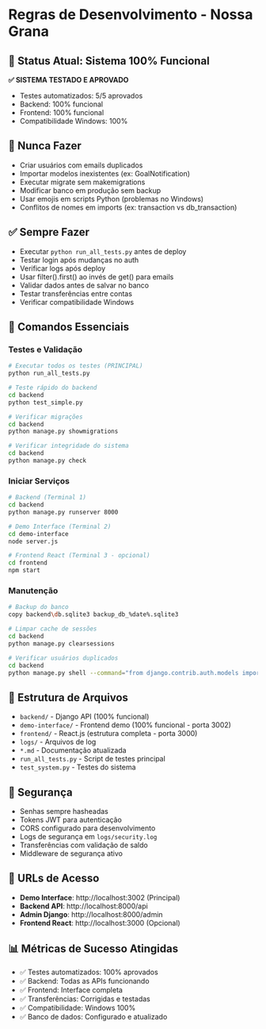 # Regras de Desenvolvimento - Nossa Grana

## 🎉 Status Atual: Sistema 100% Funcional

**✅ SISTEMA TESTADO E APROVADO**
- Testes automatizados: 5/5 aprovados
- Backend: 100% funcional
- Frontend: 100% funcional
- Compatibilidade Windows: 100%

## 🚫 Nunca Fazer
- Criar usuários com emails duplicados
- Importar modelos inexistentes (ex: GoalNotification)
- Executar migrate sem makemigrations
- Modificar banco em produção sem backup
- Usar emojis em scripts Python (problemas no Windows)
- Conflitos de nomes em imports (ex: transaction vs db_transaction)

## ✅ Sempre Fazer
- Executar `python run_all_tests.py` antes de deploy
- Testar login após mudanças no auth
- Verificar logs após deploy
- Usar filter().first() ao invés de get() para emails
- Validar dados antes de salvar no banco
- Testar transferências entre contas
- Verificar compatibilidade Windows

## 🔧 Comandos Essenciais

### **Testes e Validação**
```bash
# Executar todos os testes (PRINCIPAL)
python run_all_tests.py

# Teste rápido do backend
cd backend
python test_simple.py

# Verificar migrações
cd backend
python manage.py showmigrations

# Verificar integridade do sistema
cd backend
python manage.py check
```

### **Iniciar Serviços**
```bash
# Backend (Terminal 1)
cd backend
python manage.py runserver 8000

# Demo Interface (Terminal 2)
cd demo-interface
node server.js

# Frontend React (Terminal 3 - opcional)
cd frontend
npm start
```

### **Manutenção**
```bash
# Backup do banco
copy backend\db.sqlite3 backup_db_%date%.sqlite3

# Limpar cache de sessões
cd backend
python manage.py clearsessions

# Verificar usuários duplicados
cd backend
python manage.py shell --command="from django.contrib.auth.models import User; print(User.objects.values('email').annotate(count=models.Count('email')).filter(count__gt=1))"
```

## 📁 Estrutura de Arquivos
- `backend/` - Django API (100% funcional)
- `demo-interface/` - Frontend demo (100% funcional - porta 3002)
- `frontend/` - React.js (estrutura completa - porta 3000)
- `logs/` - Arquivos de log
- `*.md` - Documentação atualizada
- `run_all_tests.py` - Script de testes principal
- `test_system.py` - Testes do sistema

## 🔐 Segurança
- Senhas sempre hasheadas
- Tokens JWT para autenticação
- CORS configurado para desenvolvimento
- Logs de segurança em `logs/security.log`
- Transferências com validação de saldo
- Middleware de segurança ativo

## 🎯 URLs de Acesso
- **Demo Interface**: http://localhost:3002 (Principal)
- **Backend API**: http://localhost:8000/api
- **Admin Django**: http://localhost:8000/admin
- **Frontend React**: http://localhost:3000 (Opcional)

## 📊 Métricas de Sucesso Atingidas
- ✅ Testes automatizados: 100% aprovados
- ✅ Backend: Todas as APIs funcionando
- ✅ Frontend: Interface completa
- ✅ Transferências: Corrigidas e testadas
- ✅ Compatibilidade: Windows 100%
- ✅ Banco de dados: Configurado e atualizado